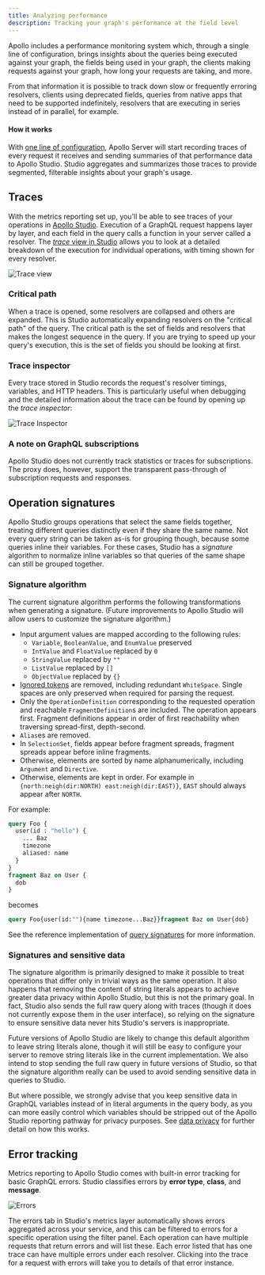 ```yaml
---
title: Analyzing performance
description: Tracking your graph's performance at the field level
---
```


Apollo includes a performance monitoring system which, through a single line of configuration, brings insights about the queries being executed against your graph, the fields being used in your graph, the clients making requests against your graph, how long your requests are taking, and more.

From that information it is possible to track down slow or frequently erroring resolvers, clients using deprecated fields, queries from native apps that need to be supported indefinitely, resolvers that are executing in series instead of in parallel, for example.

#### How it works

With [one line of configuration](https://www.apollographql.com/docs/references/setup-analytics/), Apollo Server will start recording traces of every request it receives and sending summaries of that performance data to Apollo Studio. Studio aggregates and summarizes those traces to provide segmented, filterable insights about your graph's usage.

## Traces

With the metrics reporting set up, you'll be able to see traces of your operations in [Apollo Studio](https://engine.apollographql.com). Execution of a GraphQL request happens layer by layer, and each field in the query calls a function in your server called a resolver. The [_trace_ view in Studio](https://blog.apollographql.com/the-new-trace-view-in-apollo-engine-566b25bdfdb0) allows you to look at a detailed breakdown of the execution for individual operations, with timing shown for every resolver.

![Trace view](./img/trace.png)

### Critical path

When a trace is opened, some resolvers are collapsed and others are expanded. This is Studio automatically expanding resolvers on the "critical path" of the query. The critical path is the set of fields and resolvers that makes the longest sequence in the query. If you are trying to speed up your query's execution, this is the set of fields you should be looking at first.

### Trace inspector

Every trace stored in Studio records the request's resolver timings, variables, and HTTP headers. This is particularly useful when debugging and the detailed information about the trace can be found by opening up the _trace inspector_:

![Trace Inspector](./img/trace-inspector.png)

### A note on GraphQL subscriptions

Apollo Studio does not currently track statistics or traces for subscriptions. The proxy does, however, support the transparent pass-through of subscription requests and responses.

## Operation signatures

Apollo Studio groups operations that select the same fields together, treating different queries distinctly even if they share the same name. Not every query string can be taken as-is for grouping though, because some queries inline their variables. For these cases, Studio has a _signature_ algorithm to normalize inline variables so that queries of the same shape can still be grouped together.

### Signature algorithm

The current signature algorithm performs the following transformations when generating a signature. (Future improvements to Apollo Studio will allow users to customize the signature algorithm.)

- Input argument values are mapped according to the following rules:
  - `Variable`, `BooleanValue`, and `EnumValue` preserved
  - `IntValue` and `FloatValue` replaced by `0`
  - `StringValue` replaced by `""`
  - `ListValue` replaced by `[]`
  - `ObjectValue` replaced by `{}`
- [Ignored tokens](http://facebook.github.io/graphql/draft/#sec-Source-Text.Ignored-Tokens) are removed, including redundant `WhiteSpace`. Single spaces are only preserved when required for parsing the request.
- Only the `OperationDefinition` corresponding to the requested operation and reachable `FragmentDefinition`s are included.
  The operation appears first. Fragment definitions appear in order of first reachability when traversing spread-first, depth-second.
- `Alias`es are removed.
- In `SelectionSet`, fields appear before fragment spreads, fragment spreads appear before inline fragments.
- Otherwise, elements are sorted by name alphanumerically, including `Argument` and `Directive`.
- Otherwise, elements are kept in order. For example in `{north:neigh(dir:NORTH) east:neigh(dir:EAST)}`, `EAST` should always appear after `NORTH`.

For example:

```graphql
query Foo {
  user(id : "hello") {
    ... Baz
    timezone
    aliased: name
  }
}
fragment Baz on User {
  dob
}
```

becomes

```graphql
query Foo{user(id:""){name timezone...Baz}}fragment Baz on User{dob}
```

See the reference implementation of [query signatures](https://github.com/apollographql/apollo-tooling/blob/7e1f62a8635466e653d52064745bf8c66bb7dd10/packages/apollo-graphql/src/operationId.ts#L60) for more information.

### Signatures and sensitive data

The signature algorithm is primarily designed to make it possible to treat operations that differ only in trivial ways as the same operation. It also happens that removing the content of string literals appears to achieve greater data privacy within Apollo Studio, but this is not the primary goal. In fact, Studio also sends the full raw query along with traces (though it does not currently expose them in the user interface), so relying on the signature to ensure sensitive data never hits Studio's servers is inappropriate.

Future versions of Apollo Studio are likely to change this default algorithm to leave string literals alone, though it will still be easy to configure your server to remove string literals like in the current implementation. We also intend to stop sending the full raw query in future versions of Studio, so that the signature algorithm really can be used to avoid sending sensitive data in queries to Studio.

But where possible, we strongly advise that you keep sensitive data in GraphQL variables instead of in literal arguments in the query body, as you can more easily control which variables should be stripped out of the Apollo Studio reporting pathway for privacy purposes. See [data privacy](./graph-manager-data-privacy/) for further detail on how this works.

## Error tracking

Metrics reporting to Apollo Studio comes with built-in error tracking for basic GraphQL errors. Studio classifies errors by **error type**, **class**, and **message**.

![Errors](./img/error.png)

The errors tab in Studio's metrics layer automatically shows errors aggregated across your service, and this can be filtered to errors for a specific operation using the filter panel. Each operation can have multiple requests that return errors and will list these. Each error listed that has one trace can have multiple errors under each resolver. Clicking into the trace for a request with errors will take you to details of that error instance.
